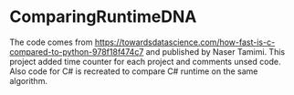 # ComparingRuntimeDNA
The code comes from https://towardsdatascience.com/how-fast-is-c-compared-to-python-978f18f474c7 and published by Naser Tamimi. 
This project added time counter for each project and comments unsed code. Also code for C# is recreated to compare C# runtime on the same algorithm. 
